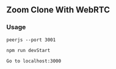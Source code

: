 ﻿## Zoom Clone With WebRTC
 
### Usage
```
peerjs --port 3001

npm run devStart

Go to localhost:3000
```
